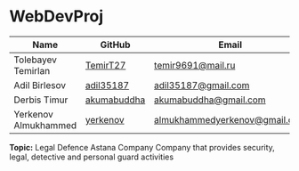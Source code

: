 # WebDevProj


| Name  | GitHub  |  Email |
| ------------- | ------------- | ------------- |
| Tolebayev Temirlan   | [TemirT27](https://github.com/TemirT27) | temir9691@mail.ru   |
| Adil Birlesov  | [adil35187](https://github.com/adil35187) | adil35187@gmail.com  |
| Derbis Timur  | [akumabuddha](https://github.com/akumabuddha)  | akumabuddha@gmail.com   |
| Yerkenov Almukhammed | [yerkenov](https://github.com/yerkenov)  | almukhammedyerkenov@gmail.com   |




**Topic:**
Legal Defence Astana Company
Company that provides security, legal, detective and personal guard activities

